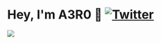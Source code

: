 # __Hey, I'm A3R0 :wave:__ [![Twitter](https://img.shields.io/badge/Twitter-%231DA1F2.svg?style=for-the-badge&logo=Twitter&logoColor=white)](https://twitter.com/a3r0id)

![](https://github-readme-stats.vercel.app/api?username=a3r0id&show_icons=true&theme=synthwave)




